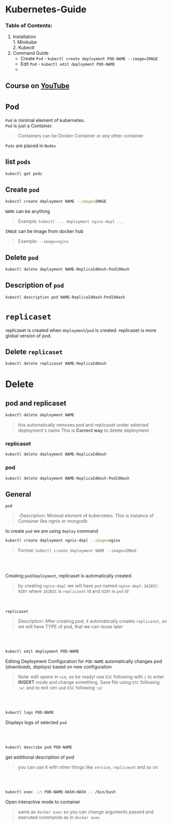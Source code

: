 # Kubernetes-Guide

### Table of Contents:
  1. Installation  
    1. Minikube  
    2. Kubectl
 1. Command Guide  
    - Create `Pod` - `kubectl create deployment POD-NAME --image=IMAGE`
    - Edit `Pod` - `kubectl edit deployment POD-NAME`
    - 

## Course on [YouTube](https://www.youtube.com/watch?v=X48VuDVv0do)




# `Pod`
`Pod` is minimal element of kubernetes.   
`Pod` is just a Container.  

> Containers can be Docker Container or any other container  

`Pods` are placed in `Nodes`


## list `pods`
```bash
kubectl get pods
```

## Create `pod`
```bash
kubectl create deployment NAME --image=IMAGE
```
`NAME` can be anything
> Example: `kubectl ... deployment nginx-depl ...`

`IMAGE` can be Image from docker hub
> Example: `--image=nginx`




## Delete `pod`
```bash
kubectl delete deployment NAME-ReplicaIdHash-PodIdHash
```


## Description of `pod`
```bash
kubectl description pod NAME-ReplicaIdHash-PodIdHash
```

# `replicaset`
replicaset is created when `deployment`/`pod` is created. replicaset is more global version of pod. 

## Delete `replicaset`
```bash
kubectl delete replicaset NAME-ReplicaIdHash
```

# Delete


## pod and replicaset

```bash
kubectl delete deployment NAME
```
> this automatically removes pod and replicaset under selected deployment's name
> This is **Correct way** to delete deployment


### replicaset
```bash
kubectl delete deployment NAME-ReplicaIdHash
```

### pod
```bash
kubectl delete deployment NAME-ReplicaIdHash-PodIdHash
```


## General

`pod`  
> -Description: Minimal element of kubernetes. This is instance of Container like ngnix or mongodb    

to create `pod` we are using `deploy` command
```bash
kubectl create deployment ngnix-depl --image=nginx
```
> Format: `kubectl create deployment NAME --image=IMAGE`  

<br><br>

Creating `pod`/`deployment`, replicaset is automatically created.
> by creating `nginx-depl` we will have `pod` named `nginx-depl-1A2B3C-9Z8Y` where `1A2B3C` is `replicaset` id and `9Z8Y` is `pod` id
  
<br><br>
`replicaset`  
> Description: After creating pod, it automatically creates `replicaset`, so we will have TYPE of pod, that we can reuse later
    
<br><br>  

```bash
kubectl edit deployment POD-NAME
```

Editing Deployment Configuration for `POD-NAME` automatically changes pod (*downloads, deploys*) based on new configuration
> Note: edit opens in `vim`, so be ready! use `ESC` following with `i` to enter **INSERT** mode and change something. Save file using `ESC` following `:w!` and to exit vim use `ESC` following `:q!`


<br><br>
```bash
kubectl logs POD-NAME
```
Displays logs of selected `pod`

<br><br>
```bash
kubectl describe pod POD-NAME
```
get additional description of pod
> you can use it with other things like `service`, `replicaset` and so on


<br><br>
```bash
kubectl exec -it POD-NAME-HASH-HASH -- /bin/bash 
```
Open interactive mode to container 
> same as `docker exec` so you can change arguments passed and executed commands as in `docker exec`
